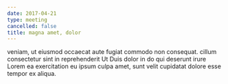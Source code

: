 ```yaml
---
date: 2017-04-21
type: meeting
cancelled: false
title: magna amet, dolor
---
```

veniam, ut eiusmod occaecat aute fugiat commodo non consequat. cillum consectetur sint in reprehenderit Ut Duis dolor in do qui deserunt irure Lorem ea exercitation eu ipsum culpa amet, sunt velit cupidatat dolore esse tempor ex aliqua.